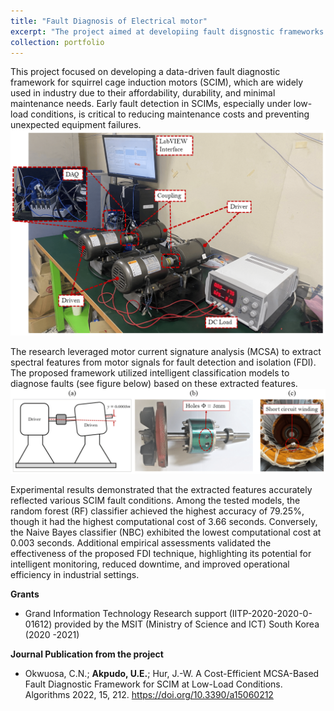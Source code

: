 ```yaml
---
title: "Fault Diagnosis of Electrical motor"
excerpt: "The project aimed at developiing fault disgnostic frameworks for electrical motors. Supervised by Prof. Hur Jang Wook and spearheaded by myself, the team designed test beds, conducted experiments and authored a journal articles. <br/><img src='/images/okw_exp.webp' style='width:200px'> "
collection: portfolio
---
```


<!-- ![solenoid pumps](/images/gear.png){: .align-right width = "200px}  -->
This project focused on developing a data-driven fault diagnostic framework for squirrel cage induction motors (SCIM), which are widely used in industry due to their affordability, durability, and minimal maintenance needs. Early fault detection in SCIMs, especially under low-load conditions, is critical to reducing maintenance costs and preventing unexpected equipment failures.<br/><img src='/images/okw_exp.webp'>

The research leveraged motor current signature analysis (MCSA) to extract spectral features from motor signals for fault detection and isolation (FDI). The proposed framework utilized intelligent classification models to diagnose faults (see figure below) based on these extracted features. <br/><img src='/images/okw_exp2.webp'>

Experimental results demonstrated that the extracted features accurately reflected various SCIM fault conditions. Among the tested models, the random forest (RF) classifier achieved the highest accuracy of 79.25%, though it had the highest computational cost of 3.66 seconds. Conversely, the Naive Bayes classifier (NBC) exhibited the lowest computational cost at 0.003 seconds. Additional empirical assessments validated the effectiveness of the proposed FDI technique, highlighting its potential for intelligent monitoring, reduced downtime, and improved operational efficiency in industrial settings.

**Grants**
* Grand Information Technology Research support (IITP-2020-2020-0-01612) provided by the MSIT (Ministry of Science and ICT) South Korea (2020 -2021)

**Journal Publication from the project**
* Okwuosa, C.N.; **Akpudo, U.E.**; Hur, J.-W. A Cost-Efficient MCSA-Based Fault Diagnostic Framework for SCIM at Low-Load Conditions. Algorithms 2022, 15, 212. https://doi.org/10.3390/a15060212

